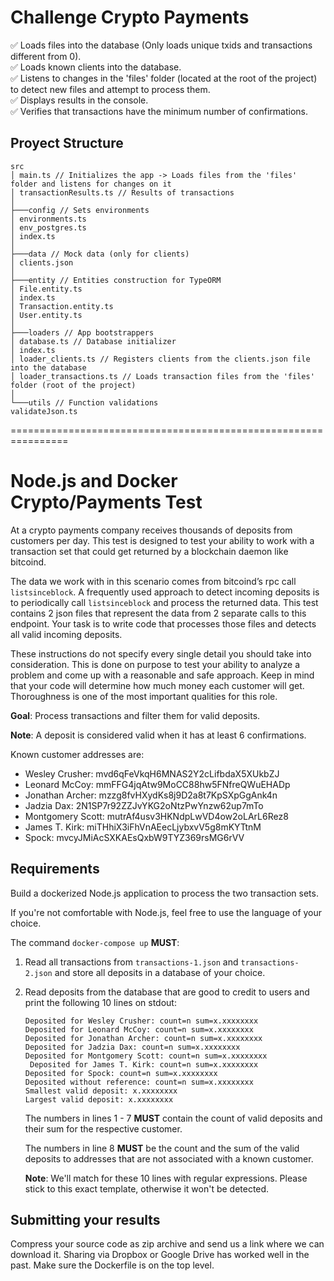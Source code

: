 # Challenge Crypto Payments

✅ Loads files into the database (Only loads unique txids and transactions different from 0).  
✅ Loads known clients into the database.  
✅ Listens to changes in the 'files' folder (located at the root of the project) to detect new files and attempt to process them.  
✅ Displays results in the console.  
✅ Verifies that transactions have the minimum number of confirmations.

## Proyect Structure

```
src
│ main.ts // Initializes the app -> Loads files from the 'files' folder and listens for changes on it
│ transactionResults.ts // Results of transactions
│
├───config // Sets environments
│ environments.ts
│ env_postgres.ts
│ index.ts
│
├───data // Mock data (only for clients)
│ clients.json
│
├───entity // Entities construction for TypeORM
│ File.entity.ts
│ index.ts
│ Transaction.entity.ts
│ User.entity.ts
│
├───loaders // App bootstrappers
│ database.ts // Database initializer
│ index.ts
│ loader_clients.ts // Registers clients from the clients.json file into the database
│ loader_transactions.ts // Loads transaction files from the 'files' folder (root of the project)
│
└───utils // Function validations
validateJson.ts

```

================================================================

# Node.js and Docker Crypto/Payments Test

At a crypto payments company receives thousands of deposits from customers per day. This test is designed to test your ability to work with a transaction set that could get returned by a blockchain daemon like bitcoind.

The data we work with in this scenario comes from bitcoind’s rpc call `listsinceblock`. A frequently used approach to detect incoming deposits is to periodically call `listsinceblock` and process the returned data. This test contains 2 json files that represent the data from 2 separate calls to this endpoint. Your task is to write code that processes those files and detects all valid incoming deposits.

These instructions do not specify every single detail you should take into consideration. This is done on purpose to test your ability to analyze a problem and come up with a reasonable and safe approach. Keep in mind that your code will determine how much money each customer will get. Thoroughness is one of the most important qualities for this role.

**Goal**: Process transactions and filter them for valid deposits.

**Note**: A deposit is considered valid when it has at least 6 confirmations.

Known customer addresses are:

-   Wesley Crusher: mvd6qFeVkqH6MNAS2Y2cLifbdaX5XUkbZJ
-   Leonard McCoy: mmFFG4jqAtw9MoCC88hw5FNfreQWuEHADp
-   Jonathan Archer: mzzg8fvHXydKs8j9D2a8t7KpSXpGgAnk4n
-   Jadzia Dax: 2N1SP7r92ZZJvYKG2oNtzPwYnzw62up7mTo
-   Montgomery Scott: mutrAf4usv3HKNdpLwVD4ow2oLArL6Rez8
-   James T. Kirk: miTHhiX3iFhVnAEecLjybxvV5g8mKYTtnM
-   Spock: mvcyJMiAcSXKAEsQxbW9TYZ369rsMG6rVV

## Requirements

Build a dockerized Node.js application to process the two transaction sets.

If you're not comfortable with Node.js, feel free to use the language of your choice.

The command `docker-compose up` **MUST**:

1. Read all transactions from `transactions-1.json` and `transactions-2.json` and store all deposits in a database of your choice.
2. Read deposits from the database that are good to credit to users and print the following 10 lines on stdout:

    ```
    Deposited for Wesley Crusher: count=n sum=x.xxxxxxxx
    Deposited for Leonard McCoy: count=n sum=x.xxxxxxxx
    Deposited for Jonathan Archer: count=n sum=x.xxxxxxxx
    Deposited for Jadzia Dax: count=n sum=x.xxxxxxxx
    Deposited for Montgomery Scott: count=n sum=x.xxxxxxxx
     Deposited for James T. Kirk: count=n sum=x.xxxxxxxx
    Deposited for Spock: count=n sum=x.xxxxxxxx
    Deposited without reference: count=n sum=x.xxxxxxxx
    Smallest valid deposit: x.xxxxxxxx
    Largest valid deposit: x.xxxxxxxx
    ```

    The numbers in lines 1 - 7 **MUST** contain the count of valid deposits and their sum for the respective customer.

    The numbers in line 8 **MUST** be the count and the sum of the valid deposits to addresses that are not associated with a known customer.

    **Note**: We'll match for these 10 lines with regular expressions. Please stick to this exact template, otherwise it won't be detected.

## Submitting your results

Compress your source code as zip archive and send us a link where we can download it. Sharing via Dropbox or Google Drive has worked well in the past. Make sure the Dockerfile is on the top level.
